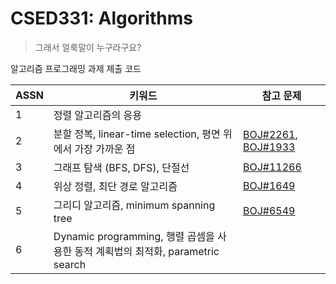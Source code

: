 # CSED331: Algorithms

> 그래서 얼룩말이 누구라구요?

알고리즘 프로그래밍 과제 제출 코드

| ASSN | 키워드                                                       | 참고 문제                                                    |
| ---- | ------------------------------------------------------------ | ------------------------------------------------------------ |
| 1    | 정렬 알고리즘의 응용                                         |                                                              |
| 2    | 분할 정복, linear-time selection, 평면 위에서 가장 가까운 점 | [BOJ#2261](https://www.acmicpc.net/problem/2261), [BOJ#1933](https://www.acmicpc.net/problem/1933) |
| 3    | 그래프 탐색 (BFS, DFS), 단절선                               | [BOJ#11266](https://www.acmicpc.net/problem/11266)           |
| 4    | 위상 정렬, 최단 경로 알고리즘                                | [BOJ#1649](https://www.acmicpc.net/problem/1649)             |
| 5    | 그리디 알고리즘, minimum spanning tree                       | [BOJ#6549](https://www.acmicpc.net/problem/6549)             |
| 6    | Dynamic programming, 행렬 곱셈을 사용한 동적 계획법의 최적화, parametric search |                                                              |
